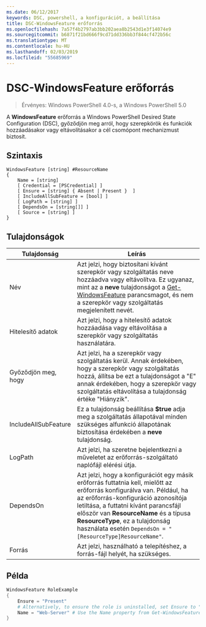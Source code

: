 ```yaml
---
ms.date: 06/12/2017
keywords: DSC, powershell, a konfigurációt, a beállítása
title: DSC-WindowsFeature erőforrás
ms.openlocfilehash: 7a57f4b2797ab3bb202aea8b2543d1e3f14074e9
ms.sourcegitcommit: b6871f21bd666f9cd71dd336bb3f844cf472b56c
ms.translationtype: MT
ms.contentlocale: hu-HU
ms.lasthandoff: 02/03/2019
ms.locfileid: "55685969"
---
```

# <a name="dsc-windowsfeature-resource"></a>DSC-WindowsFeature erőforrás

> Érvényes: Windows PowerShell 4.0-s, a Windows PowerShell 5.0

A **WindowsFeature** erőforrás a Windows PowerShell Desired State Configuration (DSC), győződjön meg arról, hogy szerepkörök és funkciók hozzáadásakor vagy eltávolításakor a cél csomópont mechanizmust biztosít.

## <a name="syntax"></a>Szintaxis

```
WindowsFeature [string] #ResourceName
{
    Name = [string]
    [ Credential = [PSCredential] ]
    [ Ensure = [string] { Absent | Present }  ]
    [ IncludeAllSubFeature = [bool] ]
    [ LogPath = [string] ]
    [ DependsOn = [string[]] ]
    [ Source = [string] ]
}
```

## <a name="properties"></a>Tulajdonságok

|  Tulajdonság  |  Leírás   |
|---|---|
| Név| Azt jelzi, hogy biztosítani kívánt szerepkör vagy szolgáltatás neve hozzáadva vagy eltávolítva. Ez ugyanaz, mint az a __neve__ tulajdonságot a [Get-WindowsFeature](/powershell/module/servermanager/Get-WindowsFeature) parancsmagot, és nem a szerepkör vagy szolgáltatás megjelenített nevét.|
| Hitelesítő adatok| Azt jelzi, hogy a hitelesítő adatok hozzáadása vagy eltávolítása a szerepkör vagy szolgáltatás használatára.|
| Győződjön meg, hogy| Azt jelzi, ha a szerepkör vagy szolgáltatás kerül. Annak érdekében, hogy a szerepkör vagy szolgáltatás hozzá, állítsa be ezt a tulajdonságot a "E" annak érdekében, hogy a szerepkör vagy szolgáltatás eltávolítása a tulajdonság értéke "Hiányzik".|
| IncludeAllSubFeature| Ez a tulajdonság beállítása __$true__ adja meg a szolgáltatás állapotával minden szükséges alfunkció állapotának biztosítása érdekében a __neve__ tulajdonság.|
| LogPath| Azt jelzi, ha szeretne bejelentkezni a műveletet az erőforrás-szolgáltató naplófájl elérési útja.|
| DependsOn| Azt jelzi, hogy a konfigurációt egy másik erőforrás futtatnia kell, mielőtt az erőforrás konfigurálva van. Például, ha az erőforrás-konfiguráció azonosítója letiltása, a futtatni kívánt parancsfájl először van __ResourceName__ és a típusa __ResourceType__, ez a tulajdonság használata esetén `DependsOn = "[ResourceType]ResourceName"`.|
| Forrás| Azt jelzi, használható a telepítéshez, a forrás-fájl helyét, ha szükséges.|

## <a name="example"></a>Példa
```powershell
WindowsFeature RoleExample
{
    Ensure = "Present"
    # Alternatively, to ensure the role is uninstalled, set Ensure to "Absent"
    Name = "Web-Server" # Use the Name property from Get-WindowsFeature
}
```